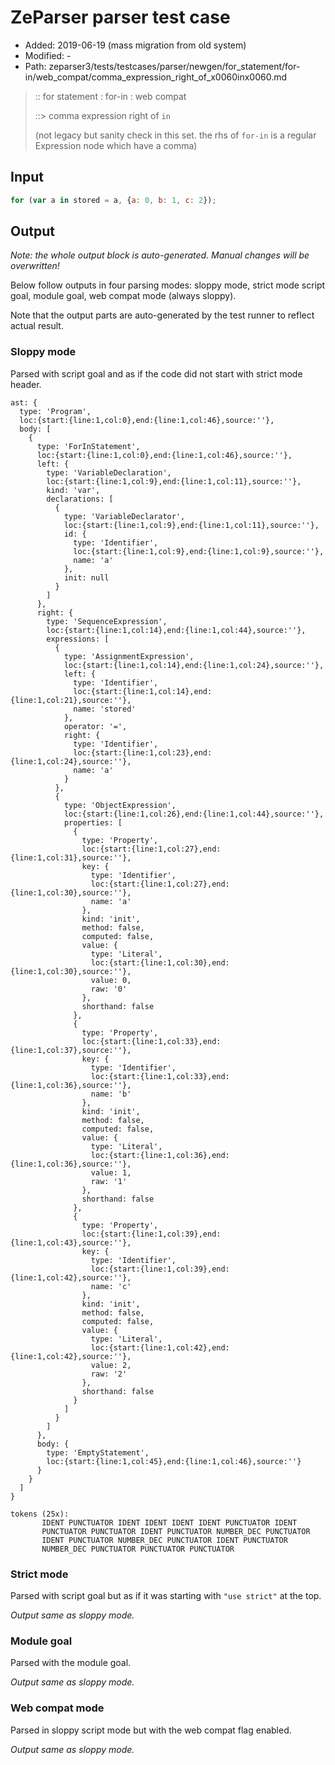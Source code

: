 # ZeParser parser test case

- Added: 2019-06-19 (mass migration from old system)
- Modified: -
- Path: zeparser3/tests/testcases/parser/newgen/for_statement/for-in/web_compat/comma_expression_right_of_x0060inx0060.md

> :: for statement : for-in : web compat
>
> ::> comma expression right of `in`
>
> (not legacy but sanity check in this set. the rhs of `for-in` is a regular Expression node which have a comma)

## Input

`````js
for (var a in stored = a, {a: 0, b: 1, c: 2});
`````

## Output

_Note: the whole output block is auto-generated. Manual changes will be overwritten!_

Below follow outputs in four parsing modes: sloppy mode, strict mode script goal, module goal, web compat mode (always sloppy).

Note that the output parts are auto-generated by the test runner to reflect actual result.

### Sloppy mode

Parsed with script goal and as if the code did not start with strict mode header.

`````
ast: {
  type: 'Program',
  loc:{start:{line:1,col:0},end:{line:1,col:46},source:''},
  body: [
    {
      type: 'ForInStatement',
      loc:{start:{line:1,col:0},end:{line:1,col:46},source:''},
      left: {
        type: 'VariableDeclaration',
        loc:{start:{line:1,col:9},end:{line:1,col:11},source:''},
        kind: 'var',
        declarations: [
          {
            type: 'VariableDeclarator',
            loc:{start:{line:1,col:9},end:{line:1,col:11},source:''},
            id: {
              type: 'Identifier',
              loc:{start:{line:1,col:9},end:{line:1,col:9},source:''},
              name: 'a'
            },
            init: null
          }
        ]
      },
      right: {
        type: 'SequenceExpression',
        loc:{start:{line:1,col:14},end:{line:1,col:44},source:''},
        expressions: [
          {
            type: 'AssignmentExpression',
            loc:{start:{line:1,col:14},end:{line:1,col:24},source:''},
            left: {
              type: 'Identifier',
              loc:{start:{line:1,col:14},end:{line:1,col:21},source:''},
              name: 'stored'
            },
            operator: '=',
            right: {
              type: 'Identifier',
              loc:{start:{line:1,col:23},end:{line:1,col:24},source:''},
              name: 'a'
            }
          },
          {
            type: 'ObjectExpression',
            loc:{start:{line:1,col:26},end:{line:1,col:44},source:''},
            properties: [
              {
                type: 'Property',
                loc:{start:{line:1,col:27},end:{line:1,col:31},source:''},
                key: {
                  type: 'Identifier',
                  loc:{start:{line:1,col:27},end:{line:1,col:30},source:''},
                  name: 'a'
                },
                kind: 'init',
                method: false,
                computed: false,
                value: {
                  type: 'Literal',
                  loc:{start:{line:1,col:30},end:{line:1,col:30},source:''},
                  value: 0,
                  raw: '0'
                },
                shorthand: false
              },
              {
                type: 'Property',
                loc:{start:{line:1,col:33},end:{line:1,col:37},source:''},
                key: {
                  type: 'Identifier',
                  loc:{start:{line:1,col:33},end:{line:1,col:36},source:''},
                  name: 'b'
                },
                kind: 'init',
                method: false,
                computed: false,
                value: {
                  type: 'Literal',
                  loc:{start:{line:1,col:36},end:{line:1,col:36},source:''},
                  value: 1,
                  raw: '1'
                },
                shorthand: false
              },
              {
                type: 'Property',
                loc:{start:{line:1,col:39},end:{line:1,col:43},source:''},
                key: {
                  type: 'Identifier',
                  loc:{start:{line:1,col:39},end:{line:1,col:42},source:''},
                  name: 'c'
                },
                kind: 'init',
                method: false,
                computed: false,
                value: {
                  type: 'Literal',
                  loc:{start:{line:1,col:42},end:{line:1,col:42},source:''},
                  value: 2,
                  raw: '2'
                },
                shorthand: false
              }
            ]
          }
        ]
      },
      body: {
        type: 'EmptyStatement',
        loc:{start:{line:1,col:45},end:{line:1,col:46},source:''}
      }
    }
  ]
}

tokens (25x):
       IDENT PUNCTUATOR IDENT IDENT IDENT IDENT PUNCTUATOR IDENT
       PUNCTUATOR PUNCTUATOR IDENT PUNCTUATOR NUMBER_DEC PUNCTUATOR
       IDENT PUNCTUATOR NUMBER_DEC PUNCTUATOR IDENT PUNCTUATOR
       NUMBER_DEC PUNCTUATOR PUNCTUATOR PUNCTUATOR
`````

### Strict mode

Parsed with script goal but as if it was starting with `"use strict"` at the top.

_Output same as sloppy mode._

### Module goal

Parsed with the module goal.

_Output same as sloppy mode._

### Web compat mode

Parsed in sloppy script mode but with the web compat flag enabled.

_Output same as sloppy mode._
